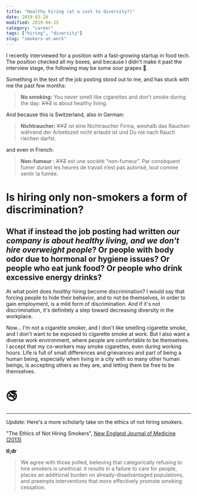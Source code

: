 ```yaml
---
title: "Healthy hiring (at a cost to diversity?)"
date: 2019-03-26
modified: 2019-04-25
category: "career"
tags: ["hiring", "diversity"]
slug: "smokers-at-work"
---
```


I recently interviewed for a position with a fast-growing startup in food tech. The position checked all my boxes, and because I didn't make it past the interview stage, the following may be some sour grapes 🍇.

Something in the text of the job posting stood out to me, and has stuck with me the past few months:

> **No smoking:** You never smell like cigarettes and don’t smoke during the day: <s>XYZ</s> is about healthy living.

And because this is Switzerland, also in German:

> **Nichtraucher:** <s>XYZ</s> ist eine Nichtraucher Firma, weshalb das Rauchen während der Arbeitszeit nicht erlaubt ist und Du nie nach Rauch riechen darfst.

and even in French:

> **Non-fumeur :** <s>XYZ</s> est une société “non-fumeur”. Par conséquent fumer durant les heures de travail n’est pas autorisé, tout comme sentir la fumée.


# Is hiring only non-smokers a form of discrimination?

## What if instead the job posting had written _our company is about healthy living, and we don't hire overweight people_? Or people with body odor due to hormonal or hygiene issues? Or people who eat junk food? Or people who drink excessive energy drinks?

At what point does _healthy_ hiring become discrimination? I would say that forcing people to hide their behavior, and to not be themselves, in order to gain employment, is a mild form of discrimination. And if it's not discrimination, it's definitely a step toward decreasing diversity in the workplace.

Now... I'm not a cigarette smoker, and I don't like smelling cigarette smoke, and I don't want to be exposed to cigarette smoke at work. But I also want a diverse work environment, where people are comfortable to be themselves. I accept that my co-workers may smoke cigarettes, even during working hours. Life is full of small differences and grievances and part of being a human being, especially when living in a city with so many other human beings, is accepting others as they are, and letting them be free to be themselves.

# 🚭


-------

*Update:* Here's a more scholarly take on the ethics of not hiring smokers.

"The Ethics of Not Hiring Smokers", [New England Journal of Medicine (2013)](https://www.nejm.org/doi/full/10.1056/NEJMp1301951?query=TOC)

**tl;dr**

> We agree with those polled, believing that categorically refusing to hire smokers is unethical: it results in a failure to care for people, places an additional burden on already-disadvantaged populations, and preempts interventions that more effectively promote smoking cessation.